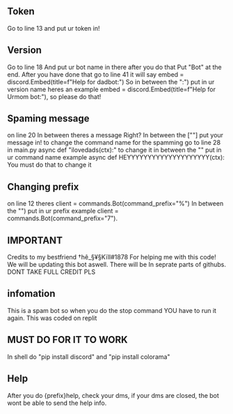 ## Token
Go to line 13 and put ur token in!

## Version
Go to line 18 And put ur bot name in there after you do that Put "Bot" at the end. After you have done that go to line 41 it will say         embed = discord.Embed(title=f"Help for dadbot:") So in between the ":") put in ur version name heres an example         embed = discord.Embed(title=f"Help for Urmom bot:"),
so please do that!

## Spaming message
on line 20 In between theres a message Right? In between the [""] put your message in!
to change the command name for the spamming go to line 28 in main.py async def "ilovedads(ctx):"
to change it in between the "" put in ur command name example async def HEYYYYYYYYYYYYYYYYYYYY(ctx):
You must do that to change it

## Changing prefix
on line 12 theres client = commands.Bot(command_prefix="%") In between the "")
put in ur prefix example client = commands.Bot(command_prefix="7").


## IMPORTANT
Credits to my bestfriend †hê_§¥§Kïll#1878 For helping me with this code! We will be updating this bot aswell. There will be In seprate parts of githubs.
DONT TAKE FULL CREDIT PLS


## infomation
This is a spam bot so when you do the stop command YOU have to run it again. This was coded on replit

## MUST DO FOR IT TO WORK
In shell do "pip install discord" and "pip install colorama"

## Help
After you do {prefix}help, check your dms, if your dms are closed, the bot wont be able to send the help info.
